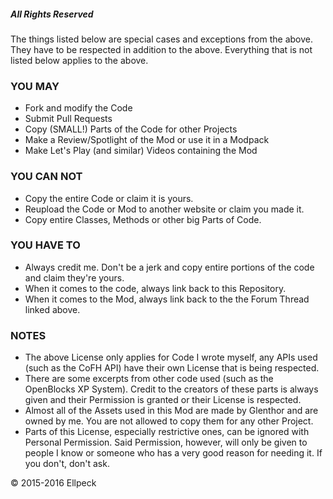 ##### All Rights Reserved

The things listed below are special cases and exceptions from the above. They have to be respected in addition to the above.
Everything that is not listed below applies to the above.

### YOU MAY
* Fork and modify the Code
* Submit Pull Requests
* Copy (SMALL!) Parts of the Code for other Projects
* Make a Review/Spotlight of the Mod or use it in a Modpack
* Make Let's Play (and similar) Videos containing the Mod

### YOU CAN NOT
* Copy the entire Code or claim it is yours.
* Reupload the Code or Mod to another website or claim you made it.
* Copy entire Classes, Methods or other big Parts of Code.

### YOU HAVE TO
* Always credit me. Don't be a jerk and copy entire portions of the code and claim they're yours.
* When it comes to the code, always link back to this Repository.
* When it comes to the Mod, always link back to the the Forum Thread linked above.

### NOTES
* The above License only applies for Code I wrote myself, any APIs used (such as the CoFH API) have their own License that is being respected.
* There are some excerpts from other code used (such as the OpenBlocks XP System). Credit to the creators of these parts is always given and their Permission is granted or their License is respected.
* Almost all of the Assets used in this Mod are made by Glenthor and are owned by me. You are not allowed to copy them for any other Project.
* Parts of this License, especially restrictive ones, can be ignored with Personal Permission. Said Permission, however, will only be given to people I know or someone who has a very good reason for needing it. If you don't, don't ask.

© 2015-2016 Ellpeck